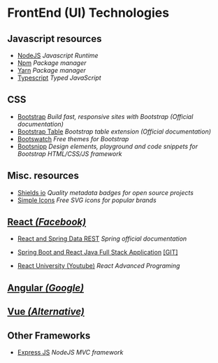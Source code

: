# FrontEnd (UI) Technologies

## Javascript resources
- [NodeJS](https://nodejs.org/) _Javascript Runtime_
- [Npm](https://www.npmjs.com) _Package manager_
- [Yarn](https://yarnpkg.com/) _Package manager_
- [Typescript](https://www.typescriptlang.org/) _Typed JavaScript_

## CSS
- [Bootstrap](https://getbootstrap.com/) _Build fast, responsive sites with Bootstrap (Official documentation)_
- [Bootstrap Table](https://bootstrap-table.com/) _Bootstrap table extension (Official documentation)_
- [Bootswatch](https://bootswatch.com/)  _Free themes for Bootstrap_
- [Bootsnipp](https://bootsnipp.com/)    _Design elements, playground and code snippets for Bootstrap HTML/CSS/JS framework_

## Misc. resources
- [Shields io](https://shields.io/) _Quality metadata badges for open source projects_
- [Simple Icons](http://simpleicons.org/) _Free SVG icons for popular brands_

## [React _(Facebook)_](https://reactjs.org/) 
- [React and Spring Data REST](https://spring.io/guides/tutorials/react-and-spring-data-rest/) *Spring official documentation*
- [Spring Boot and React Java Full Stack Application](https://www.springboottutorial.com/spring-boot-react-full-stack-crud-maven-application) [[GIT]](https://github.com/in28minutes/spring-boot-react-fullstack-examples/tree/master/spring-boot-react-crud-full-stack-with-maven)

- [React University (Youtube)](https://www.youtube.com/channel/UCx4a8EMmXx-6RuJlyAKASoQ) _React Advanced Programing_ 

## [Angular _(Google)_](https://angularjs.org/)

## [Vue _(Alternative)_](https://vuejs.org/)

## Other Frameworks
- [Express JS](https://expressjs.com) _NodeJS MVC framework_

